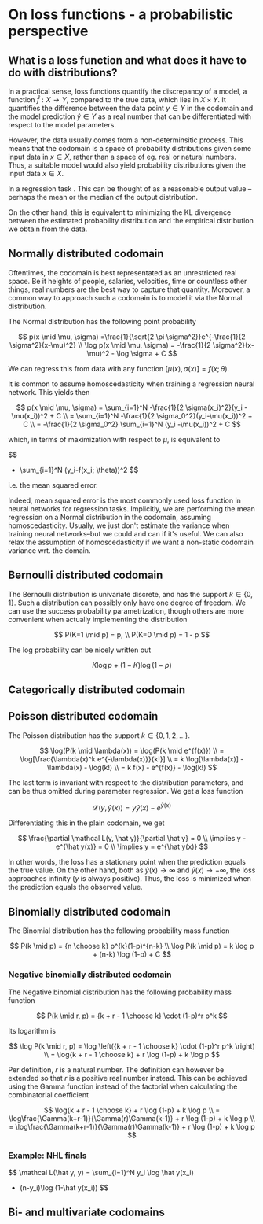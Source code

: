 # On loss functions - a probabilistic perspective

## What is a loss function and what does it have to do with distributions?

In a practical sense, loss functions quantify the discrepancy of a model, a function $\hat f : X \to Y$, compared to the true data, which lies in $X \times Y$. It quantifies the difference between the data point $y \in Y$ in the codomain and the model prediction $\hat y \in Y$ as a real number that can be differentiated with respect to the model parameters.

However, the data usually comes from a non-determinsitic process. This means that the codomain is a space of probability distributions given some input data in $x \in X$, rather than a space of eg. real or natural numbers. Thus, a suitable model would also yield probability distributions given the input data $x \in X$.

In a regression task . This can be thought of as a reasonable output value – perhaps the mean or the median of the output distribution.

On the other hand, this is equivalent to minimizing the KL divergence between the estimated probability distribution and the empirical distribution we obtain from the data.

## Normally distributed codomain

Oftentimes, the codomain is best representated as an unrestricted real space. Be it heights of people, salaries, velocities, time or countless other things, real numbers are the best way to capture that quantity. Moreover, a common way to approach such a codomain is to model it via the Normal distribution.

The Normal distribution has the following point probability

$$
p(x \mid \mu, \sigma) =\frac{1}{\sqrt{2 \pi \sigma^2}}e^{-\frac{1}{2 \sigma^2}(x-\mu)^2}
\\
\log p(x \mid \mu, \sigma) = -\frac{1}{2 \sigma^2}(x-\mu)^2 - \log \sigma + C
$$

We can regress this from data with any function $[\mu(x), \sigma(x)] = f(x; \theta)$.

It is common to assume homoscedasticity when training a regression neural network. This yields then 

$$
p(x \mid \mu, \sigma) = \sum_{i=1}^N -\frac{1}{2 \sigma(x_i)^2}(y_i -\mu(x_i))^2 + C
\\ = \sum_{i=1}^N -\frac{1}{2 \sigma_0^2}(y_i-\mu(x_i))^2 + C
\\ = -\frac{1}{2 \sigma_0^2} \sum_{i=1}^N (y_i -\mu(x_i))^2 + C
$$

which, in terms of maximization with respect to $\mu$, is equivalent to

$$
- \sum_{i=1}^N (y_i-f(x_i; \theta))^2
$$

i.e. the mean squared error.

Indeed, mean squared error is the most commonly used loss function in neural networks for regression tasks. Implicitly, we are performing the mean regression on a Normal distribution in the codomain, assuming homoscedasticity. Usually, we just don't estimate the variance when training neural networks–but we could and can if it's useful. We can also relax the assumption of homoscedasticity if we want a non-static codomain variance wrt. the domain.

## Bernoulli distributed codomain

The Bernoulli distribution is univariate discrete, and has the support $k \in \{0, 1\}.$ Such a distribution can possibly only have one degree of freedom. We can use the success probability parametrization, though others are more convenient when actually implementing the distribution

$$
P(K=1 \mid p) = p, \\ P(K=0 \mid p) = 1 - p
$$

The log probability can be nicely written out

$$
K \log p + (1-K) \log (1-p)
$$

## Categorically distributed codomain

## Poisson distributed codomain

The Poisson distribution has the support $k \in \{0, 1, 2, \dots\}$. 

$$
\log(P(k \mid \lambda(x)) = \log(P(k \mid e^{f(x)}) \\
= \log[\frac{\lambda(x)^k e^{-\lambda(x)}}{k!}] \\
= k \log[\lambda(x)] - \lambda(x) - \log(k!) \\
= k f(x) - e^{f(x)} - \log(k!)
$$

The last term is invariant with respect to the distribution parameters, and can be thus omitted during parameter regression. We get a loss function

$$
\mathcal L(y, \hat y(x)) = y \hat y(x) - e^{\hat y(x)}
$$

Differentiating this in the plain codomain, we get

$$
\frac{\partial \mathcal L(y, \hat y)}{\partial \hat y} = 0
\\
\implies y -  e^{\hat y(x)} = 0 \\
\implies y = e^{\hat y(x)}
$$

In other words, the loss has a stationary point when the prediction equals the true value. On the other hand, both as $\hat y (x) \to \infty$ and $\hat y (x) \to -\infty$, the loss approaches infinity ($y$ is always positive). Thus, the loss is minimized when the prediction equals the observed value.

## Binomially distributed codomain

The Binomial distribution has the following probability mass function

$$
P(k \mid p) = {n \choose k} p^{k}(1-p)^{n-k}
\\
\log P(k \mid p) = k \log p + (n-k) \log (1-p) + C
$$

### Negative binomially distributed codomain

The Negative binomial distribution has the following probability mass function

$$
P(k \mid r, p) = {k + r - 1 \choose k} \cdot (1-p)^r p^k
$$

Its logarithm is

$$
\log P(k \mid r, p) = \log \left({k + r - 1 \choose k} \cdot (1-p)^r p^k \right)
\\
= \log{k + r - 1 \choose k} + r \log (1-p) + k \log p
$$

Per definition, $r$ is a natural number. The definition can however be extended so that $r$ is a positive real number instead. This can be achieved using the Gamma function instead of the factorial when calculating the combinatorial coefficient

$$
\log{k + r - 1 \choose k} + r \log (1-p) + k \log p
\\
= \log\frac{\Gamma(k+r-1)}{\Gamma(r)\Gamma(k-1)} + r \log (1-p) + k \log p
\\
= \log\frac{\Gamma(k+r-1)}{\Gamma(r)\Gamma(k-1)} + r \log (1-p) + k \log p
$$

 

### Example: NHL finals

$$
\mathcal L(\hat y, y) = \sum_{i=1}^N y_i \log \hat y(x_i)
+ (n-y_i)\log (1-\hat y(x_i))
$$

## Bi- and multivariate codomains
